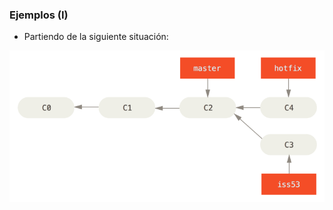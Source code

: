 ### Ejemplos (I)

* Partiendo de la siguiente situación:

![asd](./resources/basic-branching-4.png)<!-- .element height="60%" width="60%" -->
